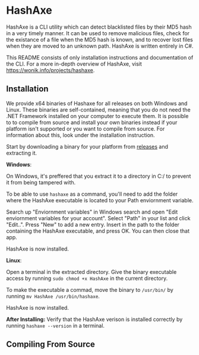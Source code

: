 # HashAxe
HashAxe is a CLI utility which can detect blacklisted files by their MD5 hash in a very timely manner. It can be used to remove malicious files, check for the existance of a file when the MD5 hash is known, and to recover lost files when they are moved to an unknown path. HashAxe is written entirely in C#.

This README consists of only installation instructions and documentation of the CLI. For a more in-depth overview of HashAxe, visit https://wonik.info/projects/hashaxe.

## Installation

We provide x64 binaries of Hashaxe for all releases on both Windows and Linux. These binaries are self-contained, meaning that you do not need the .NET Framework installed on your computer to execute them. It is possible to to compile from source and install your own binaries instead if your platform isn't supported or you want to compile from source. For information about this, look under the installation instruction.

Start by downloading a binary for your platform from [releases](https://github.com/Wonik-Studios/HashAxe/releases) and extracting it.

**Windows**:

On Windows, it's preffered that you extract it to a directory in C:/ to prevent it from being tampered with. 

To be able to use `hashaxe` as a command, you'll need to add the folder where the HashAxe executable is located to your Path enviornment variable. 

Search up "Enviornment variables" in Windows search and open "Edit enviornment variables for your account". Select "Path" in your list and click "Edit..". Press "New" to add a new entry. Insert in the path to the folder containing the HashAxe executable, and press OK. You can then close that app.

HashAxe is now installed.

**Linux**:

 Open a terminal in the extracted directory. Give the binary executable access by running `sudo chmod +x HashAxe` in the current directory. 
 
 To make the executable a commad, move the binary to `/usr/bin/` by running `mv HashAxe /usr/bin/hashaxe`. 
 
 HashAxe is now installed.
 
 **After Installing:**
 Verify that the HashAxe verison is installed correctly by running `hashaxe --version` in a terminal.

## Compiling From Source
